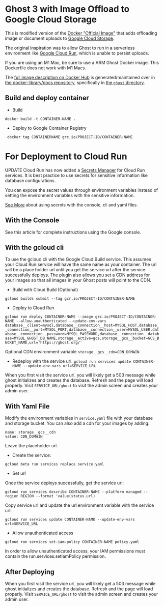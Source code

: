 # Ghost 3 with Image Offload to Google Cloud Storage

This is modified version of the [Docker "Official Image"](https://github.com/docker-library/official-images#what-are-official-images) that adds offloading image or document uploads to [Google Cloud Storage](https://cloud.google.com/storage).

The original inspiration was to allow Ghost to run in a serverless environment like [Google Cloud Run](https://cloud.google.com/run), which is unable to persist uploads. 

If you are using an M1 Mac, be sure to use a ARM Ghost Docker image. This Dockerfile does not work with M1 Macs. 

The [full image description on Docker Hub](https://hub.docker.com/_/ghost/) is generated/maintained over in [the docker-library/docs repository](https://github.com/docker-library/docs), specifically in [the `ghost` directory](https://github.com/docker-library/docs/tree/master/ghost).

## Build and deploy container

* Build 

```docker build -t CONTAINER-NAME .```

* Deploy to Google Container Registry

``` docker tag CONTAINERNAME grc.io/PROJECT-ID/CONTAINER-NAME```

# For Deployment to Cloud Run

UPDATE Cloud Run has now added a [Secrets Manager](https://cloud.google.com/run/docs/configuring/secrets) for Cloud Run services. It is best practice to use secrets for sensitive information like database configurations. 

You can expose the secret values through environment variables instead of setting the environment variables with the sensitive information. 

[See More](https://cloud.google.com/run/docs/configuring/secrets) about using secrets with the console, cli and yaml files. 

## With the Console

See this article for complete instructions using the Google console. 

## With the gcloud cli

To use the gcloud cli with the Google Cloud Build service. This assumes your Cloud Run service will have the same name as your container. The url will be a place holder url until you get the service url after the service successfully deploys. The plugin also allows you set a CDN address for your images so that all images in your Ghost posts will point to the CDN. 

* Build with Cloud Build (Optional)

```gcloud builds submit --tag gcr.io/PROJECT-ID/CONTAINER-NAME```

* Deploy to Cloud Run

```gcloud run deploy CONTAINER-NAME --image grc.io/PROJECT-ID/CONTAINER-NAME --allow-unauthenticated --update-env-vars database__client=mysql,database__connection__host=MYSQL_HOST,database__connection__port=MYSQL_PORT,database__connection__user=MYSQL_USER,database__connection__password=MYSQL_PASSWORD,database__connection__database=MYSQL_GHOST_DB_NAME,storage__active=gcs,storage__gcs__bucket=GCS_BUCKET_NAME,url='https://ghost.org/'```

Optional CDN environment variable ```storage__gcs__cdn=CDN_DOMAIN```

* Redeploy with the service url. 
```gcloud run services update CONTAINER-NAME --update-env-vars url=SERVICE_URL```

When you first visit the service url, you will likely get a 503 message while ghost initializes and creates the database. Refresh and the page will load properly. Visit `SERVICE_URL/ghost` to visit the admin screen and creates your admin user. 

## With Yaml File

Modify the environment variables in `service.yaml` file with your database and storage bucket. You can also add a cdn for your images by adding: 

    name: storage__gcs__cdn
    value: CDN_DOMAIN

Leave the placeholder url. 

* Create the service:

```gcloud beta run services replace service.yaml```

* Set url

Once the service deploys successfully, get the service url:

```gcloud run services describe CONTAINER-NAME --platform managed --region REGION --format 'value(status.url)```

Copy service url and update the url environment variable with the service url: 

```gcloud run services update CONTAINER-NAME --update-env-vars url=SERVICE_URL```

* Allow unauthenticated access

```gcloud run services set-iam-policy CONTAINER-NAME policy.yaml```

In order to allow unauthenticated access, your IAM permissions must contain the run.services.setIamPolicy permission. 

## After Deploying

When you first visit the service url, you will likely get a 503 message while ghost initializes and creates the database. Refresh and the page will load properly. Visit `SERVICE_URL/ghost` to visit the admin screen and creates your admin user. 